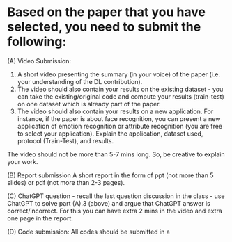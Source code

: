 # Based on the paper that you have selected, you need to submit the following: 


(A) Video Submission: 
1. A short video presenting the summary (in your voice) of the paper (i.e. your understanding of the DL contribution). 
2. The video should also contain your results on the existing dataset - you can take the existing/original code and compute your results (train-test) on one dataset which is already part of the paper. 
3. The video should also contain your results on a new application. For instance, if the paper is about face recognition, you can present a new application of emotion recognition or attribute recognition (you are free to select your application). Explain the application, dataset used, protocol (Train-Test), and results. 

The video should not be more than 5-7 mins long. So, be creative to explain your work. 

(B) Report submission 
A short report in the form of ppt (not more than 5 slides) or pdf (not more than 2-3 pages). 

(C) ChatGPT question - recall the last question discussion in the class - use ChatGPT to solve part (A).3 (above) and argue that ChatGPT answer is correct/incorrect. For this you can have extra 2 mins in the video and extra one page in the report. 

(D) Code submission: All codes should be submitted in a 
